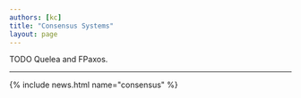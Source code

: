 ```yaml
---
authors: [kc]
title: "Consensus Systems"
layout: page
---
```


TODO Quelea and FPaxos.

----

{% include news.html name="consensus" %}
